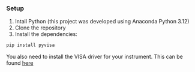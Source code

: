 ### Setup 

1. Intall Python (this project was developed using Anaconda Python 3.12)
2. Clone the repository
3. Install the dependencies:
```bash
pip install pyvisa
```
You also need to install the VISA driver for your instrument. This can be found [here](https://www.ni.com/en/support/downloads/drivers/download/packaged.ni-488-2.559044.html)
